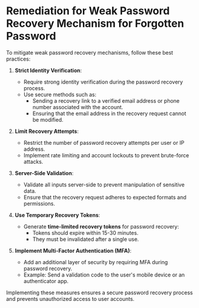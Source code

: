 # Remediation for Weak Password Recovery Mechanism for Forgotten Password

To mitigate weak password recovery mechanisms, follow these best practices:

1. **Strict Identity Verification**:
   - Require strong identity verification during the password recovery process.
   - Use secure methods such as:
     - Sending a recovery link to a verified email address or phone number associated with the account.
     - Ensuring that the email address in the recovery request cannot be modified.

2. **Limit Recovery Attempts**:
   - Restrict the number of password recovery attempts per user or IP address.
   - Implement rate limiting and account lockouts to prevent brute-force attacks.

3. **Server-Side Validation**:
   - Validate all inputs server-side to prevent manipulation of sensitive data.
   - Ensure that the recovery request adheres to expected formats and permissions.

4. **Use Temporary Recovery Tokens**:
   - Generate **time-limited recovery tokens** for password recovery:
     - Tokens should expire within 15-30 minutes.
     - They must be invalidated after a single use.

5. **Implement Multi-Factor Authentication (MFA)**:
   - Add an additional layer of security by requiring MFA during password recovery.
   - Example: Send a validation code to the user's mobile device or an authenticator app.

Implementing these measures ensures a secure password recovery process and prevents unauthorized access to user accounts.
